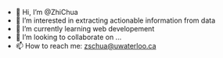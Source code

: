- 👋 Hi, I’m @ZhiChua
- 👀 I’m interested in extracting actionable information from data
- 🌱 I’m currently learning web developement
- 💞️ I’m looking to collaborate on ...
- 📫 How to reach me: zschua@uwaterloo.ca

<!---
ZhiChua/ZhiChua is a ✨ special ✨ repository because its `README.md` (this file) appears on your GitHub profile.
You can click the Preview link to take a look at your changes.
--->
